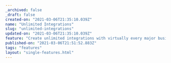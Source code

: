 ```yaml
---
_archived: false
_draft: false
created-on: "2021-03-06T21:35:10.039Z"
name: "Unlimited Integrations"
slug: "unlimited-integrations"
updated-on: "2021-03-06T21:35:10.039Z"
feature: "Create unlimited integrations with virtually every major business application. "
published-on: "2021-03-06T21:51:52.883Z"
tags: "features"
layout: "single-features.html"
---
```



